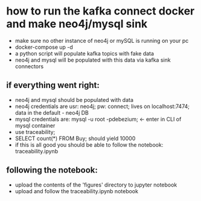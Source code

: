 # how to run the kafka connect docker and make neo4j/mysql sink
- make sure no other instance of neo4j or mySQL is running on your pc
- docker-compose up -d
- a python script will populate kafka topics with fake data
- neo4j and mysql will be populated with this data via kafka sink connectors

## if everything went right:
- neo4j and mysql should be populated with data
- neo4j credentials are usr: neo4j; pw: connect; lives on localhost:7474; data in the default - neo4j DB
- mysql credentials are: mysql -u root -pdebezium; <- enter in CLI of mysql container
- use traceability;
- SELECT count(*) FROM Buy; should yield 10000
- if this is all good you should be able to follow the notebook: traceability.ipynb

## following the notebook:
- upload the contents of the 'figures' directory to jupyter notebook
- upload and follow the traceability.ipynb notebook